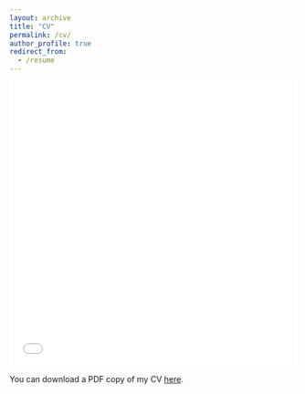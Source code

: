 ```yaml
---
layout: archive
title: "CV"
permalink: /cv/
author_profile: true
redirect_from:
  - /resume
---
```


<iframe src="/files/pdf/Shengzhi_CV.pdf" width="100%" height="500" frameborder="no" border="0" marginwidth="0" marginheight="0"></iframe>

You can download a PDF copy of my CV [here](/files/pdf/Shengzhi_CV.pdf).
